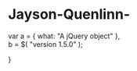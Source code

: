 Jayson-Quenlinn-
================

var a = { what: "A jQuery object" },  
  b = $( "version 1.5.0" );  
   
  
}  
